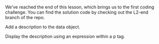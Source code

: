 We’ve reached the end of this lesson, which brings us to the first coding challenge. You can find the solution code by checking out the L2-end branch of the repo.

Add a description to the data object.

Display the description using an expression within a p tag.